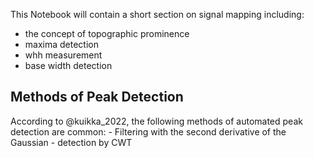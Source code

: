 

This Notebook will contain a short section on signal mapping including:

- the concept of topographic prominence
- maxima detection
- whh measurement
- base width detection

## Methods of Peak Detection

According to @kuikka_2022, the following methods of automated peak detection are common:
    - Filtering with the second derivative of the Gaussian
    - detection by CWT